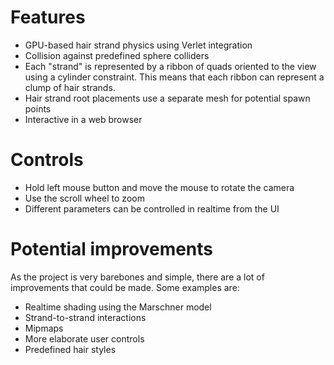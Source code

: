 # Features
* GPU-based hair strand physics using Verlet integration
* Collision against predefined sphere colliders
* Each "strand" is represented by a ribbon of quads oriented to the view using a cylinder constraint. This means that each ribbon can represent a clump of hair strands.
* Hair strand root placements use a separate mesh for potential spawn points
* Interactive in a web browser

# Controls
* Hold left mouse button and move the mouse to rotate the camera
* Use the scroll wheel to zoom
* Different parameters can be controlled in realtime from the UI

# Potential improvements
As the project is very barebones and simple, there are a lot of improvements that could be made. Some examples are:
* Realtime shading using the Marschner model
* Strand-to-strand interactions
* Mipmaps
* More elaborate user controls
* Predefined hair styles
